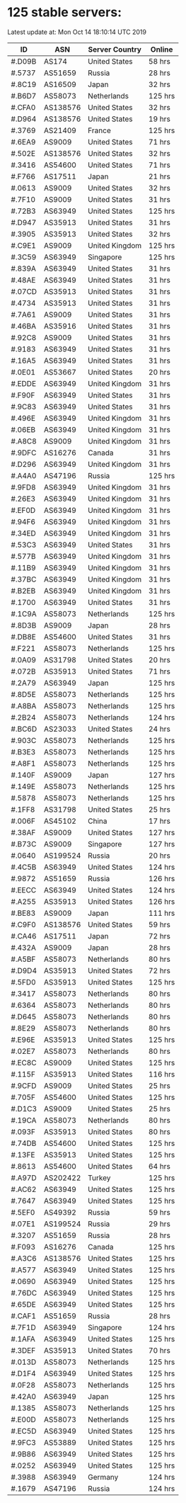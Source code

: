 # 125 stable servers:

Latest update at: Mon Oct 14 18:10:14 UTC 2019

| ID | ASN | Server Country | Online |
| -- | --- | -------------- | ------ |
| #.D09B | AS174 | United States | 58 hrs |
| #.5737 | AS51659 | Russia | 28 hrs |
| #.8C19 | AS16509 | Japan | 32 hrs |
| #.B6D7 | AS58073 | Netherlands | 125 hrs |
| #.CFA0 | AS138576 | United States | 32 hrs |
| #.D964 | AS138576 | United States | 19 hrs |
| #.3769 | AS21409 | France | 125 hrs |
| #.6EA9 | AS9009 | United States | 71 hrs |
| #.502E | AS138576 | United States | 32 hrs |
| #.3416 | AS54600 | United States | 71 hrs |
| #.F766 | AS17511 | Japan | 21 hrs |
| #.0613 | AS9009 | United States | 32 hrs |
| #.7F10 | AS9009 | United States | 31 hrs |
| #.72B3 | AS63949 | United States | 125 hrs |
| #.D947 | AS35913 | United States | 31 hrs |
| #.3905 | AS35913 | United States | 32 hrs |
| #.C9E1 | AS9009 | United Kingdom | 125 hrs |
| #.3C59 | AS63949 | Singapore | 125 hrs |
| #.839A | AS63949 | United States | 31 hrs |
| #.48AE | AS63949 | United States | 31 hrs |
| #.07CD | AS35913 | United States | 31 hrs |
| #.4734 | AS35913 | United States | 31 hrs |
| #.7A61 | AS9009 | United States | 31 hrs |
| #.46BA | AS35916 | United States | 31 hrs |
| #.92C8 | AS9009 | United States | 31 hrs |
| #.9183 | AS63949 | United States | 31 hrs |
| #.16A5 | AS63949 | United States | 31 hrs |
| #.0E01 | AS53667 | United States | 20 hrs |
| #.EDDE | AS63949 | United Kingdom | 31 hrs |
| #.F90F | AS63949 | United States | 31 hrs |
| #.9C83 | AS63949 | United States | 31 hrs |
| #.496E | AS63949 | United Kingdom | 31 hrs |
| #.06EB | AS63949 | United Kingdom | 31 hrs |
| #.A8C8 | AS9009 | United Kingdom | 31 hrs |
| #.9DFC | AS16276 | Canada | 31 hrs |
| #.D296 | AS63949 | United Kingdom | 31 hrs |
| #.A4A0 | AS47196 | Russia | 125 hrs |
| #.9FD8 | AS63949 | United Kingdom | 31 hrs |
| #.26E3 | AS63949 | United Kingdom | 31 hrs |
| #.EF0D | AS63949 | United Kingdom | 31 hrs |
| #.94F6 | AS63949 | United Kingdom | 31 hrs |
| #.34ED | AS63949 | United Kingdom | 31 hrs |
| #.53C3 | AS63949 | United States | 31 hrs |
| #.577B | AS63949 | United Kingdom | 31 hrs |
| #.11B9 | AS63949 | United Kingdom | 31 hrs |
| #.37BC | AS63949 | United Kingdom | 31 hrs |
| #.B2EB | AS63949 | United Kingdom | 31 hrs |
| #.1700 | AS63949 | United States | 31 hrs |
| #.1C9A | AS58073 | Netherlands | 125 hrs |
| #.8D3B | AS9009 | Japan | 28 hrs |
| #.DB8E | AS54600 | United States | 31 hrs |
| #.F221 | AS58073 | Netherlands | 125 hrs |
| #.0A09 | AS31798 | United States | 20 hrs |
| #.072B | AS35913 | United States | 71 hrs |
| #.2A79 | AS63949 | Japan | 125 hrs |
| #.8D5E | AS58073 | Netherlands | 125 hrs |
| #.A8BA | AS58073 | Netherlands | 125 hrs |
| #.2B24 | AS58073 | Netherlands | 124 hrs |
| #.BC6D | AS23033 | United States | 24 hrs |
| #.903C | AS58073 | Netherlands | 125 hrs |
| #.B3E3 | AS58073 | Netherlands | 125 hrs |
| #.A8F1 | AS58073 | Netherlands | 125 hrs |
| #.140F | AS9009 | Japan | 127 hrs |
| #.149E | AS58073 | Netherlands | 125 hrs |
| #.5878 | AS58073 | Netherlands | 125 hrs |
| #.1FF8 | AS31798 | United States | 25 hrs |
| #.006F | AS45102 | China | 17 hrs |
| #.38AF | AS9009 | United States | 127 hrs |
| #.B73C | AS9009 | Singapore | 127 hrs |
| #.0640 | AS199524 | Russia | 20 hrs |
| #.4C5B | AS63949 | United States | 124 hrs |
| #.9872 | AS51659 | Russia | 126 hrs |
| #.EECC | AS63949 | United States | 124 hrs |
| #.A255 | AS35913 | United States | 126 hrs |
| #.BE83 | AS9009 | Japan | 111 hrs |
| #.C9F0 | AS138576 | United States | 59 hrs |
| #.CA46 | AS17511 | Japan | 72 hrs |
| #.432A | AS9009 | Japan | 28 hrs |
| #.A5BF | AS58073 | Netherlands | 80 hrs |
| #.D9D4 | AS35913 | United States | 72 hrs |
| #.5FD0 | AS35913 | United States | 125 hrs |
| #.3417 | AS58073 | Netherlands | 80 hrs |
| #.6364 | AS58073 | Netherlands | 80 hrs |
| #.D645 | AS58073 | Netherlands | 80 hrs |
| #.8E29 | AS58073 | Netherlands | 80 hrs |
| #.E96E | AS35913 | United States | 125 hrs |
| #.02E7 | AS58073 | Netherlands | 80 hrs |
| #.EC8C | AS9009 | United States | 125 hrs |
| #.115F | AS35913 | United States | 116 hrs |
| #.9CFD | AS9009 | United States | 25 hrs |
| #.705F | AS54600 | United States | 125 hrs |
| #.D1C3 | AS9009 | United States | 25 hrs |
| #.19CA | AS58073 | Netherlands | 80 hrs |
| #.093F | AS35913 | United States | 80 hrs |
| #.74DB | AS54600 | United States | 125 hrs |
| #.13FE | AS35913 | United States | 125 hrs |
| #.8613 | AS54600 | United States | 64 hrs |
| #.A97D | AS202422 | Turkey | 125 hrs |
| #.AC62 | AS63949 | United States | 125 hrs |
| #.7647 | AS63949 | United States | 125 hrs |
| #.5EF0 | AS49392 | Russia | 59 hrs |
| #.07E1 | AS199524 | Russia | 29 hrs |
| #.3207 | AS51659 | Russia | 28 hrs |
| #.F093 | AS16276 | Canada | 125 hrs |
| #.A3C6 | AS138576 | United States | 125 hrs |
| #.A577 | AS63949 | United States | 125 hrs |
| #.0690 | AS63949 | United States | 125 hrs |
| #.76DC | AS63949 | United States | 125 hrs |
| #.65DE | AS63949 | United States | 125 hrs |
| #.CAF1 | AS51659 | Russia | 28 hrs |
| #.7F1D | AS63949 | Singapore | 124 hrs |
| #.1AFA | AS63949 | United States | 125 hrs |
| #.3DEF | AS35913 | United States | 70 hrs |
| #.013D | AS58073 | Netherlands | 125 hrs |
| #.D1F4 | AS63949 | United States | 125 hrs |
| #.0F28 | AS58073 | Netherlands | 125 hrs |
| #.42A0 | AS63949 | Japan | 125 hrs |
| #.1385 | AS58073 | Netherlands | 125 hrs |
| #.E00D | AS58073 | Netherlands | 125 hrs |
| #.EC5D | AS63949 | United States | 125 hrs |
| #.9FC3 | AS53889 | United States | 125 hrs |
| #.9B86 | AS63949 | United States | 125 hrs |
| #.0252 | AS63949 | United States | 125 hrs |
| #.3988 | AS63949 | Germany | 124 hrs |
| #.1679 | AS47196 | Russia | 124 hrs |

